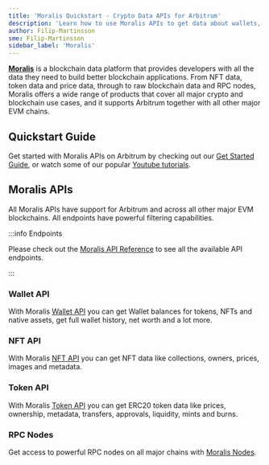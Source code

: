 ```yaml
---
title: 'Moralis Quickstart - Crypto Data APIs for Arbitrum'
description: 'Learn how to use Moralis APIs to get data about wallets, tokens, NFTs, prices and more on Arbitrum.'
author: Filip-Martinsson
sme: Filip-Martinsson
sidebar_label: 'Moralis'
---
```


**[<ins>Moralis</ins>](https://moralis.io/?utm_source=arbitrum-docs&utm_medium=partner-docs)** is a blockchain data platform that provides developers with all the data they need to build better blockchain applications. From NFT data, token data and price data, through to raw blockchain data and RPC nodes, Moralis offers a wide range of products that cover all major crypto and blockchain use cases, and it supports Arbitrum together with all other major EVM chains.

## Quickstart Guide

Get started with Moralis APIs on Arbitrum by checking out our [<ins>Get Started Guide</ins>](https://docs.moralis.io/web3-data-api/evm/get-your-api-key/?utm_source=arbitrum-docs&utm_medium=partner-docs), or watch some of our popular [<ins>Youtube tutorials</ins>](https://www.youtube.com/@MoralisWeb3/featured).

## Moralis APIs

All Moralis APIs have support for Arbitrum and across all other major EVM blockchains. All endpoints have powerful filtering capabilities.

:::info Endpoints

Please check out the [<ins>Moralis API Reference</ins>](https://docs.moralis.io/?utm_source=arbitrum-docs&utm_medium=partner-docs) to see all the available API endpoints.

:::

### Wallet API

With Moralis [<ins>Wallet API</ins>](https://moralis.io/api/wallet/?utm_source=arbitrum-docs&utm_medium=partner-docs) you can get Wallet balances for tokens, NFTs and native assets, get full wallet history, net worth and a lot more.

### NFT API

With Moralis [<ins>NFT API</ins>](https://moralis.io/api/nft/?utm_source=arbitrum-docs&utm_medium=partner-docs) you can get NFT data like collections, owners, prices, images and metadata.

### Token API

With Moralis [<ins>Token API</ins>](https://moralis.io/api/token/?utm_source=arbitrum-docs&utm_medium=partner-docs) you can get ERC20 token data like prices, ownership, metadata, transfers, approvals, liquidity, mints and burns.

### RPC Nodes

Get access to powerful RPC nodes on all major chains with [<ins>Moralis Nodes</ins>](https://moralis.io/nodes/?utm_source=arbitrum-docs&utm_medium=partner-docs).
